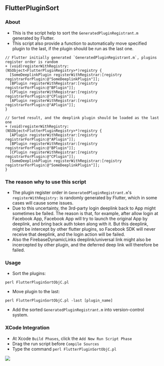 ## FlutterPluginSort
### About
- This is the script help to sort the `GeneratedPluginRegistrant.m` generated by Flutter.
- This script also provide a function to automatically move specified plugin to the last, if the plugin should be run as the last one.

```objc
// Flutter initially generated `GeneratedPluginRegistrant.m`, plugins register order is random
+ (void)registerWithRegistry:(NSObject<FlutterPluginRegistry>*)registry {
  [SomeDeeplinkPlugin registerWithRegistrar:[registry registrarForPlugin:@"SomeDeeplinkPlugin"]];
  [BPlugin registerWithRegistrar:[registry registrarForPlugin:@"BPlugin"]];
  [CPlugin registerWithRegistrar:[registry registrarForPlugin:@"CPlugin"]];
  [APlugin registerWithRegistrar:[registry registrarForPlugin:@"APlugin"]];  
}

// Sorted result, and the deeplink plugin should be loaded as the last one
+ (void)registerWithRegistry:(NSObject<FlutterPluginRegistry>*)registry {
  [APlugin registerWithRegistrar:[registry registrarForPlugin:@"APlugin"]];
  [BPlugin registerWithRegistrar:[registry registrarForPlugin:@"BPlugin"]];
  [CPlugin registerWithRegistrar:[registry registrarForPlugin:@"CPlugin"]];
  [SomeDeeplinkPlugin registerWithRegistrar:[registry registrarForPlugin:@"SomeDeeplinkPlugin"]];
}
```

### The reason why to use this script
- The plugin register order in `GeneratedPluginRegistrant.m`'s `registerWithRegistry:` is randomly generated by Flutter, which in some cases will cause some issues. 
- Due to this uncertainty, the 3rd-party login deeplink back to App might sometimes be failed. 
The reason is that, for example, after allow login at Facebook App, Facebook App will try to launch the original App by deeplink, and bring back auth token along with it. But this deeplink, might be intercept by other flutter plugins, so Facebook SDK will never receive that deeplink, and the login action will be failed.
- Also the FirebaseDynamicLinks deeplink/universal link might also be incercepted by other plugin, and the deferred deep link will therefore be failed.

### Usage
- Sort the plugins: 
```
perl FlutterPluginSortObjC.pl
```

- Move plugin to the last:
```
perl FlutterPluginSortObjC.pl -last [plugin_name]
```
- Add the sorted `GeneratedPluginRegistrant.m` into version-control system.


### XCode Integration
- At Xcode `Build Phases`, click the `Add New Run Script Phase`
- Drag the run script before `Compile Sources`
- Type the command `perl FlutterPluginSortObjC.pl`
<image src=https://github.com/eJamesLin/FlutterPluginSort/blob/master/img/xcode-integration.png>
